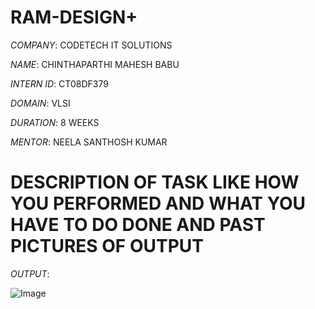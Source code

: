 # RAM-DESIGN+

*COMPANY*: CODETECH IT SOLUTIONS

*NAME*: CHINTHAPARTHI MAHESH BABU

*INTERN ID*: CT08DF379

*DOMAIN*: VLSI

*DURATION*: 8 WEEKS

*MENTOR*: NEELA SANTHOSH KUMAR

# DESCRIPTION OF TASK LIKE HOW YOU PERFORMED AND WHAT YOU HAVE TO DO DONE AND PAST PICTURES OF OUTPUT

*OUTPUT*:

![Image](https://github.com/user-attachments/assets/867ff6b0-a2c2-4414-b615-0cfc5ea50930)
